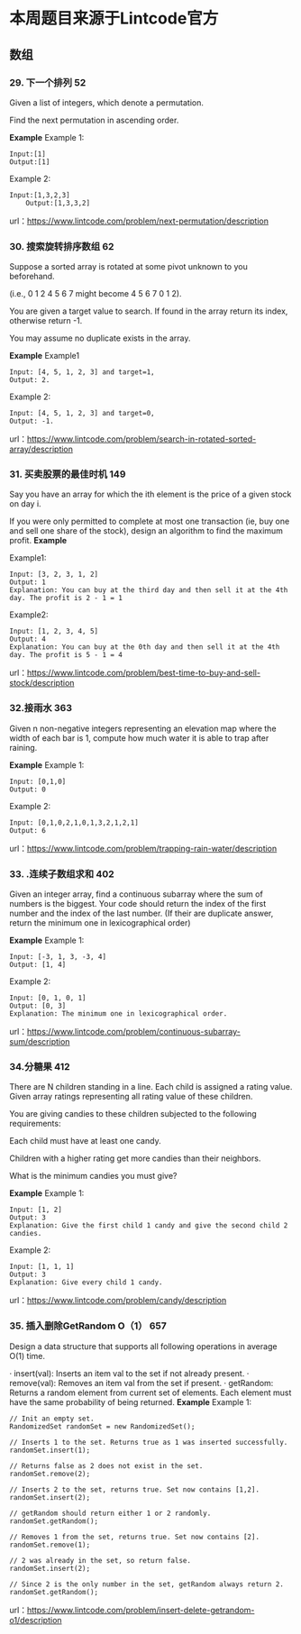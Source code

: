 # 本周题目来源于Lintcode官方
## 数组
### 29. 下一个排列  52
Given a list of integers, which denote a permutation.

Find the next permutation in ascending order.


**Example**
Example 1:

	Input:[1]
	Output:[1]
        

Example 2:

	Input:[1,3,2,3]
        Output:[1,3,3,2]

url：https://www.lintcode.com/problem/next-permutation/description

### 30. 搜索旋转排序数组  62
Suppose a sorted array is rotated at some pivot unknown to you beforehand.

(i.e., 0 1 2 4 5 6 7 might become 4 5 6 7 0 1 2).

You are given a target value to search. If found in the array return its index, otherwise return -1.

You may assume no duplicate exists in the array.


**Example**
Example1

	Input: [4, 5, 1, 2, 3] and target=1, 
	Output: 2.
       

Example 2:

	Input: [4, 5, 1, 2, 3] and target=0, 
	Output: -1.

url：https://www.lintcode.com/problem/search-in-rotated-sorted-array/description

### 31. 买卖股票的最佳时机 149
Say you have an array for which the ith element is the price of a given stock on day i.

If you were only permitted to complete at most one transaction (ie, buy one and sell one share of the stock), design an algorithm to find the maximum profit.
**Example**

Example1:

	Input: [3, 2, 3, 1, 2]
	Output: 1
	Explanation: You can buy at the third day and then sell it at the 4th day. The profit is 2 - 1 = 1

Example2:

	Input: [1, 2, 3, 4, 5]
	Output: 4
	Explanation: You can buy at the 0th day and then sell it at the 4th day. The profit is 5 - 1 = 4

url：https://www.lintcode.com/problem/best-time-to-buy-and-sell-stock/description

### 32.接雨水 363
Given n non-negative integers representing an elevation map where the width of each bar is 1, compute how much water it is able to trap after raining.

**Example**
Example 1:

	Input: [0,1,0]
	Output: 0

Example 2:

	Input: [0,1,0,2,1,0,1,3,2,1,2,1]
	Output: 6


url：https://www.lintcode.com/problem/trapping-rain-water/description

### 33. .连续子数组求和 402
Given an integer array, find a continuous subarray where the sum of numbers is the biggest. Your code should return the index of the first number and the index of the last number. (If their are duplicate answer, return the minimum one in lexicographical order)

**Example**
Example 1:

	Input: [-3, 1, 3, -3, 4]
	Output: [1, 4]

Example 2:

	Input: [0, 1, 0, 1]
	Output: [0, 3]
	Explanation: The minimum one in lexicographical order.
  
 url：https://www.lintcode.com/problem/continuous-subarray-sum/description
 
 ### 34.分糖果 412
There are N children standing in a line. Each child is assigned a rating value. Given array ratings representing all rating value of these children.

You are giving candies to these children subjected to the following requirements:

Each child must have at least one candy.

Children with a higher rating get more candies than their neighbors.

What is the minimum candies you must give?

**Example**
Example 1:

	Input: [1, 2]
	Output: 3
	Explanation: Give the first child 1 candy and give the second child 2 candies.

Example 2:

	Input: [1, 1, 1]
	Output: 3
	Explanation: Give every child 1 candy.

url：https://www.lintcode.com/problem/candy/description

### 35. 插入删除GetRandom O（1） 657
Design a data structure that supports all following operations in average O(1) time.

· insert(val): Inserts an item val to the set if not already present.
· remove(val): Removes an item val from the set if present.
· getRandom: Returns a random element from current set of elements. Each element must have the same probability of being returned.
**Example**
Example 1:

	// Init an empty set.
	RandomizedSet randomSet = new RandomizedSet();
	
	// Inserts 1 to the set. Returns true as 1 was inserted successfully.
	randomSet.insert(1);
	
	// Returns false as 2 does not exist in the set.
	randomSet.remove(2);
	
	// Inserts 2 to the set, returns true. Set now contains [1,2].
	randomSet.insert(2);
	
	// getRandom should return either 1 or 2 randomly.
	randomSet.getRandom();
	
	// Removes 1 from the set, returns true. Set now contains [2].
	randomSet.remove(1);
	
	// 2 was already in the set, so return false.
	randomSet.insert(2);
	
	// Since 2 is the only number in the set, getRandom always return 2.
	randomSet.getRandom();
	


url：https://www.lintcode.com/problem/insert-delete-getrandom-o1/description

